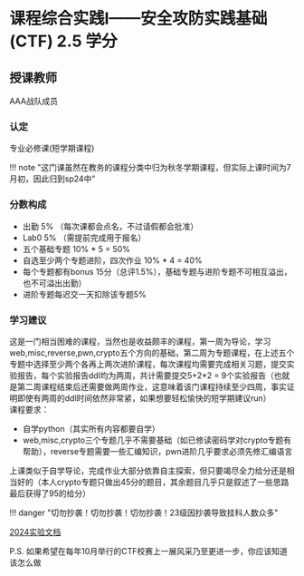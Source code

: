 # 课程综合实践I——安全攻防实践基础(CTF)  2.5 学分
## 授课教师
AAA战队成员

### 认定
专业必修课(短学期课程)  

!!! note "这门课虽然在教务的课程分类中归为秋冬学期课程，但实际上课时间为7月初，因此归到sp24中"  

### 分数构成
- 出勤 5% （每次课都会点名，不过请假都会批准）
- Lab0 5% （需提前完成用于报名）
- 五个基础专题 10% * 5 = 50%
- 自选至少两个专题进阶，四次作业 10% * 4 = 40%
- 每个专题都有bonus 15分（总评1.5%），基础专题与进阶专题不可相互溢出，也不可溢出出勤）
- 进阶专题每迟交一天扣除该专题5%

### 学习建议
这是一门相当困难的课程，当然也是收益颇丰的课程，第一周为导论，学习web,misc,reverse,pwn,crypto五个方向的基础，第二周为专题课程，在上述五个专题中选择至少两个各再上两次进阶课程，每次课程均需要完成相关习题，提交实验报告，每个实验报告ddl均为两周，共计需要提交5+2*2 = 9个实验报告（也就是第二周课程结束后还需要做两周作业，这意味着该门课程持续至少四周，事实证明即使有两周的ddl时间依然非常紧，如果想要轻松愉快的短学期建议run）  
课程要求：  

- 自学python（其实所有内容都要自学）
- web,misc,crypto三个专题几乎不需要基础（如已修读密码学对crypto专题有帮助），reverse专题需要一些汇编知识，pwn进阶几乎要求必须先修汇编语言
  
上课类似于自学导论，完成作业大部分依靠自主探索，但只要竭尽全力给分还是相当好的（本人crypto专题只做出45分的题目，其余题目几乎只是叙述了一些思路最后获得了95的给分）

!!! danger "切勿抄袭！切勿抄袭！切勿抄袭！23级因抄袭导致挂科人数众多"

[2024实验文档](https://courses.zjusec.com/)

P.S. 如果希望在每年10月举行的CTF校赛上一展风采乃至更进一步，你应该知道该怎么做